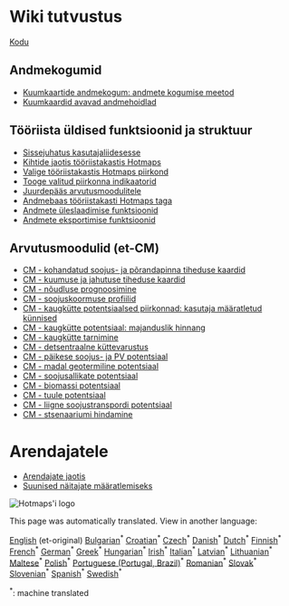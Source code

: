 <h1> Wiki tutvustus </h1><p> <a href="Home">Kodu</a> </p><h2> Andmekogumid </h2><ul><li> <a href="Hotmaps-data-set-method-of-data-collection">Kuumkaartide andmekogum: andmete kogumise meetod</a> </li><li> <a href="Hotmaps-open-data-repositories">Kuumkaardid avavad andmehoidlad</a> </li></ul><h2> Tööriista üldised funktsioonid ja struktuur </h2><ul><li> <a href="Introduction-to-user-interface">Sissejuhatus kasutajaliidesesse</a> </li><li> <a href="Layers-section-in-the-Hotmaps-toolbox">Kihtide jaotis tööriistakastis Hotmaps</a> </li><li> <a href="Select-a-region-in-the-Hotmaps-toolbox">Valige tööriistakastis Hotmaps piirkond</a> </li><li> <a href="Retrieve-indicators-of-a-selected-area">Tooge valitud piirkonna indikaatorid</a> </li><li> <a href="Access-to-calculation-modules">Juurdepääs arvutusmoodulitele</a> </li><li> <a href="Database-behind-the-Hotmaps-toolbox">Andmebaas tööriistakasti Hotmaps taga</a> </li><li> <a href="Data-upload-functionalities">Andmete üleslaadimise funktsioonid</a> </li><li> <a href="Data-export-functionalities">Andmete eksportimise funktsioonid</a> </li></ul><h2> Arvutusmoodulid (et-CM) </h2><ul><li> <a href="CM-Customized-heat-and-floor-area-density-maps">CM - kohandatud soojus- ja põrandapinna tiheduse kaardid</a> </li><li> <a href="CM-Scale-heat-and-cool-density-maps">CM - kuumuse ja jahutuse tiheduse kaardid</a> </li><li> <a href="CM-Demand-projection">CM - nõudluse prognoosimine</a> </li><li> <a href="CM-Heat-load-profiles">CM - soojuskoormuse profiilid</a> </li><li> <a href="CM-District-heating-potential-areas-user-defined-thresholds">CM - kaugkütte potentsiaalsed piirkonnad: kasutaja määratletud künnised</a> </li><li> <a href="CM-District-heating-potential-economic-assessment">CM - kaugkütte potentsiaal: majanduslik hinnang</a> </li><li> <a href="CM-District-heating-supply-dispatch">CM - kaugkütte tarnimine</a> </li><li> <a href="CM-Decentral-heating-supply">CM - detsentraalne küttevarustus</a> </li><li> <a href="CM-Solar-thermal-and-PV-potential">CM - päikese soojus- ja PV potentsiaal</a> </li><li> <a href="CM-Shallow-geothermal-potential">CM - madal geotermiline potentsiaal</a> </li><li> <a href="CM-Heat-source-potential">CM - soojusallikate potentsiaal</a> </li><li> <a href="CM-Biomass-potential">CM - biomassi potentsiaal</a> </li><li> <a href="CM-Wind-potential">CM - tuule potentsiaal</a> </li><li> <a href="CM-Excess-heat-transport-potential">CM - liigne soojustranspordi potentsiaal</a> </li><li> <a href="CM-Scenario-assessment">CM - stsenaariumi hindamine</a> </li></ul><h1> Arendajatele </h1><ul><li> <a href="Developers">Arendajate jaotis</a> </li><li> <a href="Guidelines-for-defining-indicators">Suunised näitajate määratlemiseks</a> </li></ul><p><img alt="Hotmaps&#39;i logo" src="https://www.hotmaps-project.eu/wp-content/uploads/2017/02/logo.svg"/></p>

This page was automatically translated. View in another language:

[English](../en/_Sidebar.md) (et-original) [Bulgarian](../bg/_Sidebar.md)<sup>\*</sup> [Croatian](../hr/_Sidebar.md)<sup>\*</sup> [Czech](../cs/_Sidebar.md)<sup>\*</sup> [Danish](../da/_Sidebar.md)<sup>\*</sup> [Dutch](../nl/_Sidebar.md)<sup>\*</sup>  [Finnish](../fi/_Sidebar.md)<sup>\*</sup> [French](../fr/_Sidebar.md)<sup>\*</sup> [German](../de/_Sidebar.md)<sup>\*</sup> [Greek](../el/_Sidebar.md)<sup>\*</sup> [Hungarian](../hu/_Sidebar.md)<sup>\*</sup> [Irish](../ga/_Sidebar.md)<sup>\*</sup> [Italian](../it/_Sidebar.md)<sup>\*</sup> [Latvian](../lv/_Sidebar.md)<sup>\*</sup> [Lithuanian](../lt/_Sidebar.md)<sup>\*</sup> [Maltese](../mt/_Sidebar.md)<sup>\*</sup> [Polish](../pl/_Sidebar.md)<sup>\*</sup> [Portuguese (Portugal, Brazil)](../pt/_Sidebar.md)<sup>\*</sup> [Romanian](../ro/_Sidebar.md)<sup>\*</sup> [Slovak](../sk/_Sidebar.md)<sup>\*</sup> [Slovenian](../sl/_Sidebar.md)<sup>\*</sup> [Spanish](../es/_Sidebar.md)<sup>\*</sup> [Swedish](../sv/_Sidebar.md)<sup>\*</sup> 

<sup>\*</sup>: machine translated
